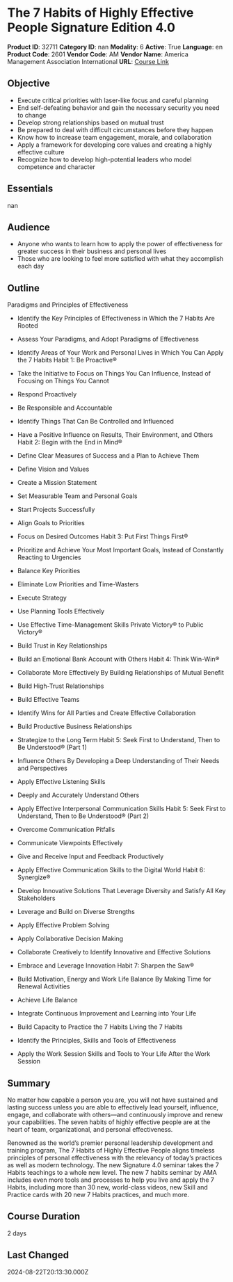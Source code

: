 # The 7 Habits of Highly Effective People Signature Edition 4.0

**Product ID**: 32711
**Category ID**: nan
**Modality**: 6
**Active**: True
**Language**: en
**Product Code**: 2601
**Vendor Code**: AM
**Vendor Name**: America Management Association International
**URL**: [Course Link](https://www.fastlaneus.com/course/amai-2601)

## Objective
- Execute critical priorities with laser-like focus and careful planning
- End self-defeating behavior and gain the necessary security you need to change
- Develop strong relationships based on mutual trust
- Be prepared to deal with difficult circumstances before they happen
- Know how to increase team engagement, morale, and collaboration
- Apply a framework for developing core values and creating a highly effective culture
- Recognize how to develop high-potential leaders who model competence and character

## Essentials
nan

## Audience
- Anyone who wants to learn how to apply the power of effectiveness for greater success in their business and personal lives
- Those who are looking to feel more satisfied with what they accomplish each day

## Outline
Paradigms and Principles of Effectiveness


- Identify the Key Principles of Effectiveness in Which the 7 Habits Are Rooted
- Assess Your Paradigms, and Adopt Paradigms of Effectiveness
- Identify Areas of Your Work and Personal Lives in Which You Can Apply the 7 Habits
Habit 1: Be Proactive®


- Take the Initiative to Focus on Things You Can Influence, Instead of Focusing on Things You Cannot
- Respond Proactively
- Be Responsible and Accountable
- Identify Things That Can Be Controlled and Influenced
- Have a Positive Influence on Results, Their Environment, and Others
Habit 2: Begin with the End in Mind®


- Define Clear Measures of Success and a Plan to Achieve Them
- Define Vision and Values
- Create a Mission Statement
- Set Measurable Team and Personal Goals
- Start Projects Successfully
- Align Goals to Priorities
- Focus on Desired Outcomes
Habit 3: Put First Things First®


- Prioritize and Achieve Your Most Important Goals, Instead of Constantly Reacting to Urgencies
- Balance Key Priorities
- Eliminate Low Priorities and Time-Wasters
- Execute Strategy
- Use Planning Tools Effectively
- Use Effective Time-Management Skills
Private Victory® to Public Victory®


- Build Trust in Key Relationships
- Build an Emotional Bank Account with Others
Habit 4: Think Win-Win®


- Collaborate More Effectively By Building Relationships of Mutual Benefit
- Build High-Trust Relationships
- Build Effective Teams
- Identify Wins for All Parties and Create Effective Collaboration
- Build Productive Business Relationships
- Strategize to the Long Term
Habit 5: Seek First to Understand, Then to Be Understood® (Part 1)


- Influence Others By Developing a Deep Understanding of Their Needs and Perspectives
- Apply Effective Listening Skills
- Deeply and Accurately Understand Others
- Apply Effective Interpersonal Communication Skills
Habit 5: Seek First to Understand, Then to Be Understood® (Part 2)


- Overcome Communication Pitfalls
- Communicate Viewpoints Effectively
- Give and Receive Input and Feedback Productively
- Apply Effective Communication Skills to the Digital World
Habit 6: Synergize®


- Develop Innovative Solutions That Leverage Diversity and Satisfy All Key Stakeholders
- Leverage and Build on Diverse Strengths
- Apply Effective Problem Solving
- Apply Collaborative Decision Making
- Collaborate Creatively to Identify Innovative and Effective Solutions
- Embrace and Leverage Innovation
Habit 7: Sharpen the Saw®


- Build Motivation, Energy and Work Life Balance By Making Time for Renewal Activities
- Achieve Life Balance
- Integrate Continuous Improvement and Learning into Your Life
- Build Capacity to Practice the 7 Habits
Living the 7 Habits


- Identify the Principles, Skills and Tools of Effectiveness
- Apply the Work Session Skills and Tools to Your Life After the Work Session

## Summary
No matter how capable a person you are, you will not have sustained and lasting success unless you are able to effectively lead yourself, influence, engage, and collaborate with others—and continuously improve and renew your capabilities. The seven habits of highly effective people are at the heart of team, organizational, and personal effectiveness.

Renowned as the world’s premier personal leadership development and training program, The 7 Habits of Highly Effective People aligns timeless principles of personal effectiveness with the relevancy of today’s practices as well as modern technology. The new Signature 4.0 seminar takes the 7 Habits teachings to a whole new level. The new 7 habits seminar by AMA includes even more tools and processes to help you live and apply the 7 Habits, including more than 30 new, world-class videos, new Skill and Practice cards with 20 new 7 Habits practices, and much more.

## Course Duration
2 days

## Last Changed
2024-08-22T20:13:30.000Z
